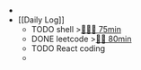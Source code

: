 -
- [[Daily Log]]
	- TODO shell >[🍅🍅🍅 75min](#agenda-pomo://?t=f-1687071567742-1500%2Cf-1687074129576-1500%2Cf-1687187615066-1500)
	- DONE leetcode >[🍅🍅 80min](#agenda-pomo://?t=f-1687168884887-2400%2Cf-1687173588667-2400)
	- TODO React coding
	-